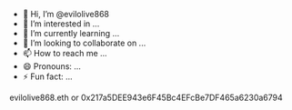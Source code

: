 - 👋 Hi, I’m @evilolive868
- 👀 I’m interested in ...
- 🌱 I’m currently learning ...
- 💞️ I’m looking to collaborate on ...
- 📫 How to reach me ...
- 😄 Pronouns: ...
- ⚡ Fun fact: ...

<!---
evilolive868/evilolive868 is a ✨ special ✨ repository because its `README.md` (this file) appears on your GitHub profile.
You can click the Preview link to take a look at your changes.
--->

evilolive868.eth
or 
0x217a5DEE943e6F45Bc4EFcBe7DF465a6230a6794

